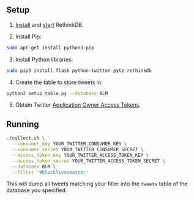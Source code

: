 ## Setup

1. [Install](https://www.rethinkdb.com/docs/install/) and [start](https://www.rethinkdb.com/docs/start-a-server/) RethinkDB.

2. Install Pip:
  ```sh
  sudo apt-get install python3-pip
  ```

3. Install Python libraries:
  ```sh
  sudo pip3 install flask python-twitter pytz rethinkdb
  ```

4. Create the table to store tweets in:
  ```sh
  python3 setup_table.py --database BLM
  ```

5. Obtain Twitter [Application Owner Access Tokens](https://dev.twitter.com/oauth/overview/application-owner-access-tokens).

## Running

  ```sh
  ./collect.sh \
    --consumer_key YOUR_TWITTER_CONSUMER_KEY \
    --consumer_secret YOUR_TWITTER_CONSUMER_SECRET \
    --access_token_key YOUR_TWITTER_ACCESS_TOKEN_KEY \
    --access_token_secret YOUR_TWITTER_ACCESS_TOKEN_SECRET \
    --database BLM \
    --filter '#blacklivesmatter'
  ```

This will dump all tweets matching your filter into the `tweets` table of the database you specified.
